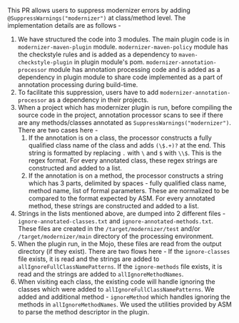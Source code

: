 This PR allows users to suppress modernizer errors by adding `@SuppressWarnings("modernizer")` at class/method level.
The implementation details are as follows -

1. We have structured the code into 3 modules. The main plugin code is in `modernizer-maven-plugin` module.
   `modernizer-maven-policy` module has the checkstyle rules and is added as a dependency to `maven-checkstyle-plugin`
   in plugin module's pom.
   `modernizer-annotation-processor` module has annotation processing code and is added as a dependency in plugin module
   to share code implemented as a part of annotation processing during build-time.
2. To facilitate this suppression, users have to add `modernizer-annotation-processor` as a dependency in their projects.
3. When a project which has modernizer plugin is run, before compiling the source code in the project, annotation processor
   scans to see if there are any methods/classes annotated as `SuppressWarnings("modernizer")`. There are two cases here -
   1. If the annotation is on a class, the processor constructs a fully qualified class name of the class and adds
   `(\$.+)?` at the end. This string is formatted by replacing `.` with `\` and `$` with `\\$`. This is the regex format.
   For every annotated class, these regex strings are constructed and added to a list.
   2. If the annotation is on a method, the processor constructs a string which has 3 parts, delimited by spaces - fully
   qualified class name, method name, list of formal parameters. These are normalized to be compared to the format
   expected by ASM. For every annotated method, these strings are constructed and added to a list.
4. Strings in the lists mentioned above, are dumped into 2 different files - `ignore-annotated-classes.txt` and
   `ignore-annotated-methods.txt`. These files are created in the `/target/modernizer/test` and/or `/target/modernizer/main`
   directory of the processing environment.
5. When the plugin run, in the Mojo, these files are read from the output directory (if they exist). There are two flows here -
   If the `ignore-classes` file exists, it is read and the strings are added to `allIgnoreFullClassNamePatterns`.
   If the `ignore-methods` file exists, it is read and the strings are added to `allIgnoreMethodNames`.
6. When visiting each class, the existing code will handle ignoring the classes which were added to
   `allIgnoreFullClassNamePatterns`. We added and  additional method - `ignoreMethod` which handles ignoring the methods in
   `allIgnoreMethodNames`. We used the utilities provided by ASM to parse the method descriptor in the plugin.

